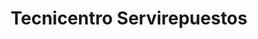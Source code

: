 ---
title: "Tecnicentro Servirepuestos"
url: /guayaquil/tecnicentro-servirepuestos/
shop: reparación de automóviles
---
